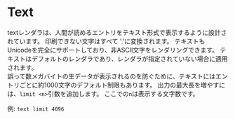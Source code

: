 # Text

textレンダラは、人間が読めるエントリをテキスト形式で表示するように設計されています。  印刷できない文字はすべて '.'に変換されます。  テキストもUnicodeを完全にサポートしており、非ASCII文字をレンダリングできます。  テキストはデフォルトのレンダラであり、レンダラが指定されていない場合に適用されます。  
誤って数メガバイトの生データが表示されるのを防ぐために、テキストにはエントリごとに約1000文字のデフォルト制限もあります。  出力の最大長を増やすには、`limit <n>`引数を追加します。  ここでの`n`は表示する文字数です。

例: `text limit 4096`
